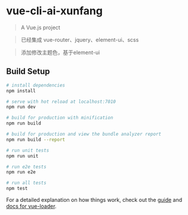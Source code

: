 # vue-cli-ai-xunfang

> A Vue.js project


> 已经集成 vue-router、jquery、element-ui、scss

> 添加修改主题色，基于element-ui 

## Build Setup

``` bash
# install dependencies
npm install

# serve with hot reload at localhost:7010
npm run dev

# build for production with minification
npm run build

# build for production and view the bundle analyzer report
npm run build --report

# run unit tests
npm run unit

# run e2e tests
npm run e2e

# run all tests
npm test
```

For a detailed explanation on how things work, check out the [guide](http://vuejs-templates.github.io/webpack/) and [docs for vue-loader](http://vuejs.github.io/vue-loader).
